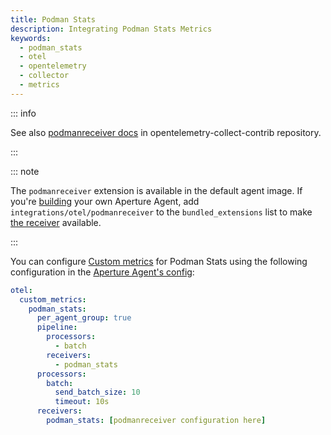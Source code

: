 ```yaml
---
title: Podman Stats
description: Integrating Podman Stats Metrics
keywords:
  - podman_stats
  - otel
  - opentelemetry
  - collector
  - metrics
---
```


::: info

See also [podmanreceiver docs][receiver] in opentelemetry-collect-contrib
repository.

:::

::: note

The `podmanreceiver` extension is available in the default agent image. If
you're [building][build] your own Aperture Agent, add
`integrations/otel/podmanreceiver` to the `bundled_extensions` list to make [the
receiver][receiver] available.

:::

You can configure [Custom metrics][custom-metrics] for Podman Stats using the
following configuration in the [Aperture Agent's config][agent-config]:

```yaml
otel:
  custom_metrics:
    podman_stats:
      per_agent_group: true
      pipeline:
        processors:
          - batch
        receivers:
          - podman_stats
      processors:
        batch:
          send_batch_size: 10
          timeout: 10s
      receivers:
        podman_stats: [podmanreceiver configuration here]
```

[build]: /reference/aperturectl/build/agent/agent.md
[receiver]:
  https://github.com/open-telemetry/opentelemetry-collector-contrib/tree/main/receiver/podmanreceiver
[custom-metrics]: /reference/configuration/agent.md#custom-metrics-config
[agent-config]: /reference/configuration/agent.md#agent-o-t-e-l-config
